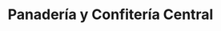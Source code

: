 ---
title: "Panadería y Confitería Central"
url: /bragado/panaderia-y-confiteria-central/
shop: Bäckerei
---